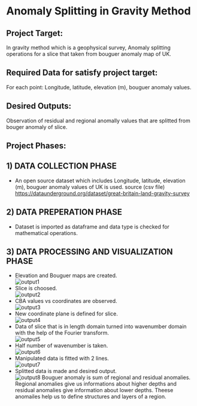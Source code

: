 # Anomaly Splitting in Gravity Method
## Project Target:
In gravity method which is a geophysical survey, Anomaly splitting operations for a slice that taken from bouguer anomaly map of UK. 
## Required Data for satisfy project target: 
For each point: Longitude, latitude, elevation (m), bouguer anomaly values.
## Desired Outputs: 
Observation of residual and regional anomally values that are splitted from bouger anomaly of slice.
## Project Phases:
  ##  1) DATA COLLECTION PHASE
  - An open source dataset which includes Longitude, latitude, elevation (m), bouguer anomaly values of UK is used. source (csv file)  https://dataunderground.org/dataset/great-britain-land-gravity-survey  

  ##  2) DATA PREPERATION PHASE
  - Dataset is imported as dataframe and data type is checked for mathematical operations.
  ##  3) DATA PROCESSING AND VISUALIZATION PHASE
- Elevation and Bouguer maps are created. <br/>
  ![output1](https://user-images.githubusercontent.com/114949587/225301124-043626e5-433d-4b01-88fe-e5de2093ca79.png)
- Slice is choosed. <br/>
  ![output2](https://user-images.githubusercontent.com/114949587/225301275-d77d17a7-03c0-4daf-b0d1-c40ecc085986.png)  
- CBA values vs coordinates are observed. <br/>
  ![output3](https://user-images.githubusercontent.com/114949587/225303231-f3bcbeef-7757-43c9-98c2-efcd3595bb6f.png)
- New coordinate plane is defined for slice.<br/>
  ![output4](https://user-images.githubusercontent.com/114949587/225303300-d88dab64-55c0-4952-b2ed-3ea51aa28021.png)
- Data of slice that is in length domain turned into wavenumber domain with the help of the Fourier transform.<br/>
  ![output5](https://user-images.githubusercontent.com/114949587/225303340-06bb5779-9aac-4452-8456-6247d02445e8.png)
- Half number of wavenumber is taken.<br/>
  ![output6](https://user-images.githubusercontent.com/114949587/225303384-937f0271-8958-4488-8372-d9056fc07fbd.png)
- Manipulated data is fitted with 2 lines.<br/>
  ![output7](https://user-images.githubusercontent.com/114949587/225303432-18d9a63a-65c9-4ba7-9fd1-cea8823dbd76.png)
- Splitted data is made and desired output. <br/>
  ![output8](https://user-images.githubusercontent.com/114949587/225303483-a80f7290-3695-43df-bad1-195c3a9309af.png)
  Bouguer anomaly is sum of regional and residual anomalies. Regional anomalies give us informations about higher depths and residual anomalies give information about lower depths. Theese anomailes help us to define structures and layers of a region.
